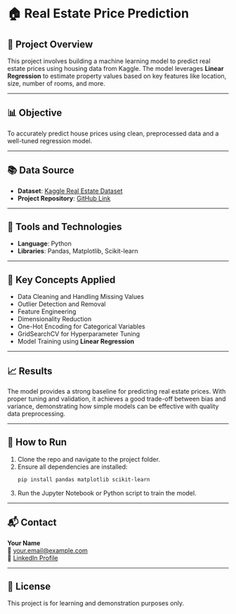# 🏠 Real Estate Price Prediction

## 📌 Project Overview

This project involves building a machine learning model to predict real estate prices using housing data from Kaggle. The model leverages **Linear Regression** to estimate property values based on key features like location, size, number of rooms, and more.

---

## 📊 Objective

To accurately predict house prices using clean, preprocessed data and a well-tuned regression model.

---

## 📚 Data Source

- **Dataset**: [Kaggle Real Estate Dataset](https://www.kaggle.com/)
- **Project Repository**: [GitHub Link](https://github.com/gogginz7/projects/tree/insight-of-sales/RealEstatePricePrediction)

---

## 🧰 Tools and Technologies

- **Language**: Python
- **Libraries**: Pandas, Matplotlib, Scikit-learn

---

## 🧠 Key Concepts Applied

- Data Cleaning and Handling Missing Values
- Outlier Detection and Removal
- Feature Engineering
- Dimensionality Reduction
- One-Hot Encoding for Categorical Variables
- GridSearchCV for Hyperparameter Tuning
- Model Training using **Linear Regression**

---

## 📈 Results

The model provides a strong baseline for predicting real estate prices. With proper tuning and validation, it achieves a good trade-off between bias and variance, demonstrating how simple models can be effective with quality data preprocessing.

---

## 🏁 How to Run

1. Clone the repo and navigate to the project folder.
2. Ensure all dependencies are installed:
   ```bash
   pip install pandas matplotlib scikit-learn
   ```
3. Run the Jupyter Notebook or Python script to train the model.

---

## 📬 Contact

**Your Name**  
📧 your.email@example.com  
🔗 [LinkedIn Profile](https://www.linkedin.com/in/yourprofile)

---

## 📄 License

This project is for learning and demonstration purposes only.
